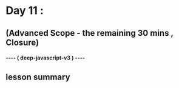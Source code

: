 # Day 11 :
## (Advanced Scope - the remaining 30 mins , Closure) 
#### ---- ( deep-javascript-v3 ) ----


## lesson summary 
